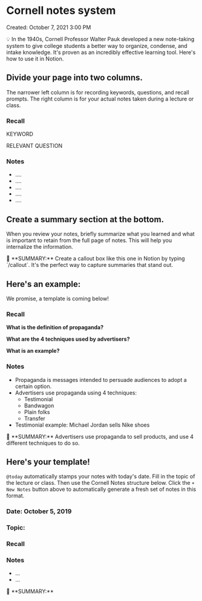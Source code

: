 # Cornell notes system

Created: October 7, 2021 3:00 PM

<aside>
💡 In the 1940s, Cornell Professor Walter Pauk developed a new note-taking system to give college students a better way to organize, condense, and intake knowledge. It's proven as an incredibly effective learning tool. Here's how to use it in Notion.

</aside>

## Divide your page into two columns.

The narrower left column is for recording keywords, questions, and recall prompts. The right column is for your actual notes taken during a lecture or class.

### Recall

KEYWORD

RELEVANT QUESTION

### Notes

- ....
- ....
- ....
- ....
- ....

## Create a summary section at the bottom.

When you review your notes, briefly summarize what you learned and what is important to retain from the full page of notes. This will help you internalize the information.

<aside>
📌 **SUMMARY:** Create a callout box like this one in Notion by typing `/callout`. It's the perfect way to capture summaries that stand out.

</aside>

## Here's an example:

We promise, a template is coming below! 

### Recall

**What is the definition of propaganda?** 

**What are the 4 techniques used by advertisers?**

**What is an example?**

### Notes

- Propaganda is messages intended to persuade audiences to adopt a certain option.
- Advertisers use propaganda using 4 techniques:
    - Testimonial
    - Bandwagon
    - Plain folks
    - Transfer
- Testimonial example: Michael Jordan sells Nike shoes

<aside>
📌 **SUMMARY:** Advertisers use propaganda to sell products, and use 4 different techniques to do so.

</aside>

## Here's your template!

`@today` automatically stamps your notes with today's date. Fill in the topic of the lecture or class. Then use the Cornell Notes structure below. Click the `+ New Notes` button above to automatically generate a fresh set of notes in this format.

### Date: October 5, 2019

### Topic:

### Recall

### Notes

- ...
- ...

<aside>
📌 **SUMMARY:**

</aside>
